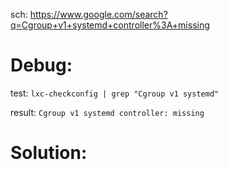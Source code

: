 sch: https://www.google.com/search?q=Cgroup+v1+systemd+controller%3A+missing

# Debug:
test: `lxc-checkconfig | grep "Cgroup v1 systemd"`

result: `Cgroup v1 systemd controller: missing`

# Solution:
